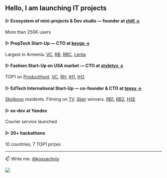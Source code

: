 ## Hello, I am launching IT projects
#### ▷ Ecosystem of mini-projects & Dev studio — founder at [chill →](https://studio.chill.services/)
More than 250K users

#### ▷ PropTech Start-Up — CTO at [keygo →](https://keygo.io/)
Largest in Armenia. [VC](https://vc.ru/money/873398-servis-dlya-arendy-zhilya-keygo-privlek-500-tysyach-ot-top-menedzhera-yandeksa-i-drugih), [RB](https://rb.ru/news/keygo/), [RBC](https://www.rbc.ru/business/10/10/2023/652426889a79474139cee1b9), [Lenta](https://lenta.ru/news/2023/10/10/startap/)

#### ▷ Fashion Start-Up on USA market — CTO at [styletyx →](https://styletyx.com/)
TOP1 on [ProductHunt](https://www.producthunt.com/products/styletyx). [VC](https://vc.ru/tribuna/482794-kak-pokazat-produkt-na-mezhdunarodnom-rynke-i-zabrat-pervoe-mesto-na-product-hunt), [RH](https://t.me/RussianHackers_Channel/1525), [IH1](https://www.indiehackers.com/post/3-days-before-launch-on-ph-give-feedback-on-the-pre-final-version-of-our-product-211d8f03f3), [IH2](https://www.indiehackers.com/post/how-i-turned-my-biggest-pain-into-a-successful-startup-and-today-i-launched-it-on-product-hunt-a54708bf58)

#### ▷ EdTech International Start-Up — co-founder & CTO at [tensy →](https://tensy.io/)
[Skolkovo](https://navigator.sk.ru/orn/1124305) residents. Filming on [TV](https://youtu.be/hbV-u7P1AO4). [Sber](https://sber.pro/publication/proekty-ed-tech-v-postkovidnyi-period-universalnost-kak-preimushchestvo) winners. [RB1](https://rb.ru/young/tensy/), [RB2](https://rb.ru/young/gotovim-bobu-na-rynke-repetitorstva/), [HSE](https://www.hse.ru/news/life/412096798.html)

#### ▷ ex-dev at Yandex
Courier service launched

#### ▷ 20+ hackathons
10 countries, 7 TOP1 prizes

---

📫 Write me: [@kosyachniy](https://t.me/kosyachniy)

![](https://komarev.com/ghpvc/?username=kosyachniy)
